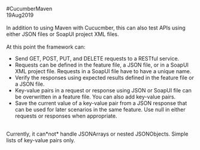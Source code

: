 #CucumberMaven<br>
19Aug2019<br>
<br>
In addition to using Maven with Cucucmber, this can also test APIs using either JSON files or SoapUI project XML files.<br>
<br>
At this point the framework can:<br>
<ul>
  <li>Send GET, POST, PUT, and DELETE requests to a RESTful service.</li>
  <li>Requests can be defined in the feature file, a JSON file, or in a SoapUI XML project file. Requests in a SoapUI file have to have a unique name.</li>
  <li>Verify the responses using expected results defined in the feature file or a JSON file.</li>
  <li>Key-value pairs in a request or response using JSON or SoapUI file can be overwritten in a feature file. You can also add key-value pairs.</li>
  <li>Save the current value of a key-value pair from a JSON response that can be used for later scenarios in the same feature.
    Use null in either requests or responses when appropriate.</li>
</ul>
<br>
Currently, it can*not* handle JSONArrays or nested JSONObjects. Simple lists of key-value pairs only.<br>
<br>
